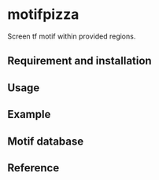 # motifpizza
Screen tf motif within provided regions.

## Requirement and installation

## Usage

## Example

## Motif database

## Reference

